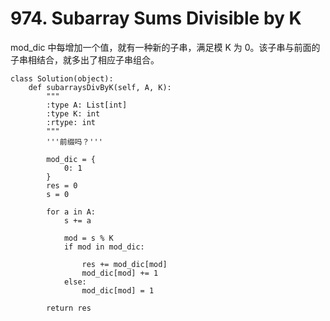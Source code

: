 # 974. Subarray Sums Divisible by K

mod_dic 中每增加一个值，就有一种新的子串，满足模 K 为 0。该子串与前面的子串相结合，就多出了相应子串组合。

```
class Solution(object):
    def subarraysDivByK(self, A, K):
        """
        :type A: List[int]
        :type K: int
        :rtype: int
        """
        '''前缀吗？'''

        mod_dic = {
            0: 1
        }
        res = 0
        s = 0

        for a in A:
            s += a

            mod = s % K
            if mod in mod_dic:

                res += mod_dic[mod]
                mod_dic[mod] += 1
            else:
                mod_dic[mod] = 1

        return res
```
